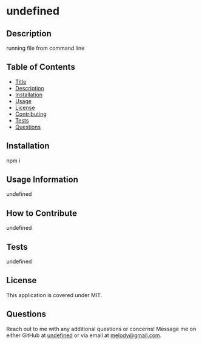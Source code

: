 # undefined


## Description

running file from command line

## Table of Contents

- [Title](#title)
- [Description](#description)
- [Installation](#installation)
- [Usage](#usage)
- [License](#license)
- [Contributing](#contributing)
- [Tests](#tests)
- [Questions](#questions)

## Installation

npm i

## Usage Information

undefined

## How to Contribute

undefined

## Tests

undefined

## License
This application is covered under MIT.


## Questions

Reach out to me with any additional questions or concerns!
Message me on either GitHub at [undefined](https://github.com/undefined) or via email at melody@gmail.com.
